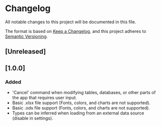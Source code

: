 # Changelog

All notable changes to this project will be documented in this file.

The format is based on [Keep a Changelog](https://keepachangelog.com/en/1.1.0/), and this project adheres to [Semantic Versioning](https://semver.org/spec/v2.0.0.html).

## [Unreleased]

## [1.0.0]

### Added

- 'Cancel' command when modifying tables, databases, or other parts of the app that requires user input.
- Basic .xlsx file support (Fonts, colors, and charts are not supported).
- Basic .ods file support (Fonts, colors, and charts are not supported).
- Types can be inferred when loading from an external data source (disable in settings).
